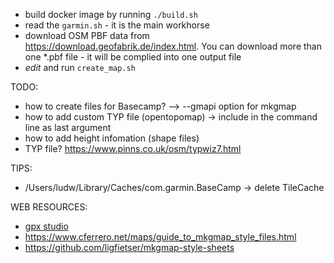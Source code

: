 
- build docker image by running ```./build.sh```
- read the ```garmin.sh``` - it is the main workhorse
- download OSM PBF data from <https://download.geofabrik.de/index.html>. You can download more than one *.pbf file - it will be complied into one output file
- *edit* and run `create_map.sh`

TODO:

- how to create files for Basecamp? --> --gmapi option for mkgmap
- how to add custom TYP file (opentopomap) -> include in the command line as last argument
- how to add height infomation (shape files)
- TYP file? <https://www.pinns.co.uk/osm/typwiz7.html>

TIPS:

- /Users/ludw/Library/Caches/com.garmin.BaseCamp -> delete TileCache

WEB RESOURCES:

- [gpx studio](https://gpx.studio/)
- <https://www.cferrero.net/maps/guide_to_mkgmap_style_files.html>
- <https://github.com/ligfietser/mkgmap-style-sheets>
